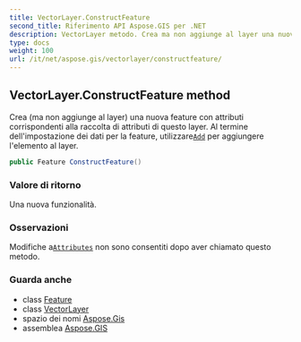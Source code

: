 ```yaml
---
title: VectorLayer.ConstructFeature
second_title: Riferimento API Aspose.GIS per .NET
description: VectorLayer metodo. Crea ma non aggiunge al layer una nuova feature con attributi corrispondenti alla raccolta di attributi di questo layer. Al termine dellimpostazione dei dati per la feature utilizzareAdd per aggiungere lelemento al layer.
type: docs
weight: 100
url: /it/net/aspose.gis/vectorlayer/constructfeature/
---
```

## VectorLayer.ConstructFeature method

Crea (ma non aggiunge al layer) una nuova feature con attributi corrispondenti alla raccolta di attributi di questo layer. Al termine dell'impostazione dei dati per la feature, utilizzare[`Add`](../add/) per aggiungere l'elemento al layer.

```csharp
public Feature ConstructFeature()
```

### Valore di ritorno

Una nuova funzionalità.

### Osservazioni

Modifiche a[`Attributes`](../attributes/) non sono consentiti dopo aver chiamato questo metodo.

### Guarda anche

* class [Feature](../../feature/)
* class [VectorLayer](../)
* spazio dei nomi [Aspose.Gis](../../vectorlayer/)
* assemblea [Aspose.GIS](../../../)



